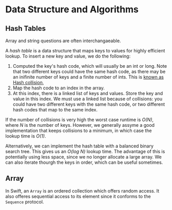 # Data Structure and Algorithms

## Hash Tables

Array and string questions are often interchangaeable.

A _hash table_ is a data structure that maps keys to values for highly efficient lookup. To insert a new key and value, we do the following:

1. Computed the key's hash code, which will usually be an int or long. Note that two different keys could have the same hash code, as there may be an inifinite number of keys and a finite number of ints. This is [known as Hash collision](https://en.wikipedia.org/wiki/Hash_collision),
2. Map the hash code to an index in the array.
3. At this index, there is a linked list of keys and values. Store the key and value in this index. We must use a linked list because of collisions: you could have two different keys with the same hash code, or two different hash codes that map to the same index.

If the number of collisions is very high the worst case runtime is _O(N)_, where _N_ is the number of keys. However, we generally assyme a good implementation that keeps collisions to a minimum, in which case the lookup time is _O(1)_.

Alternatively, we can implement the hash table with a balanced binary search tree. This gives us an _O(log N)_ lookup time. The advantage of this is potentially using less space, since we no longer allocate a large array. We can also iterate thourgh the keys in order, which can be useful sometimes.

## Array

In Swift, an `Array` is an ordered collection which offers random access. It also offeres sequential access to its element since it conforms to the `Sequence` protocol.
